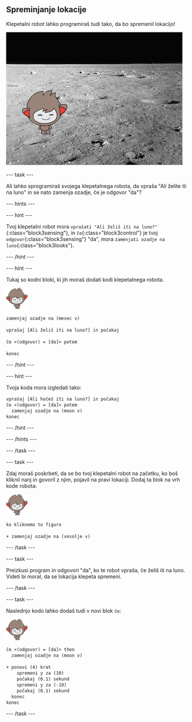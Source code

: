 ## Spreminjanje lokacije

Klepetalni robot lahko programiraš tudi tako, da bo spremenil lokacijo!

![Testiranje spreminjanja ozadja](images/chatbot-backdrop-moon.png)

--- task ---

Ali lahko sprogramiraš svojega klepetalnega robota, da vpraša "Ali želite iti na luno" in se nato zamenja ozadje, če je odgovor "da"?

--- hints ---

--- hint ---

Tvoj klepetalni robot mora `vprašati "Ali želiš iti na luno?"`{:class="block3sensing"}, in `če`{:class="block3control"} je tvoj `odgovor`{:class="block3sensing"} "da", mora `zamenjati ozadje na luno`{:class="block3looks"}.

--- /hint ---

--- hint ---

Tukaj so kodni bloki, ki jih moraš dodati kodi klepetalnega robota.

![nano figura](images/nano-sprite.png)

```blocks3
zamenjaj ozadje na (mesec v)

vprašaj [Ali želiš iti na luno?] in počakaj

če <(odgovor) = [da]> potem

konec
```

--- /hint ---

--- hint ---

Tvoja koda mora izgledati tako:

```blocks3
vprašaj [Ali hočeš iti na luno?] in počakaj
če <(odgovor) = [da]> potem
  zamenjaj ozadje na (moon v)
konec
```

--- /hint ---

--- /hints ---

--- /task ---

--- task ---

Zdaj moraš poskrbeti, da se bo tvoj klepetalni robot na začetku, ko boš kliknil nanj in govoril z njim, pojavil na pravi lokaciji. Dodaj ta blok na vrh kode robota:

![nano figura](images/nano-sprite.png)

```blocks3
ko kliknemo to figuro

+ zamenjaj ozadje na (vesolje v)
```

--- /task ---

--- task ---

Preizkusi program in odgovori "da", ko te robot vpraša, če želiš iti na luno. Videti bi moral, da se lokacija klepeta spremeni.

--- /task ---

--- task ---

Naslednjo kodo lahko dodaš tudi v novi blok `če`:

![nano figura](images/nano-sprite.png)

```blocks3
če <(odgovor) = [da]> then 
  zamenjaj ozadje na (moon v)

+ ponovi (4) krat 
    spremeni y za (10)
    počakaj (0.1) sekund
    spremeni y za (-10)
    počakaj (0.1) sekund
  konec
konec
```

--- /task ---